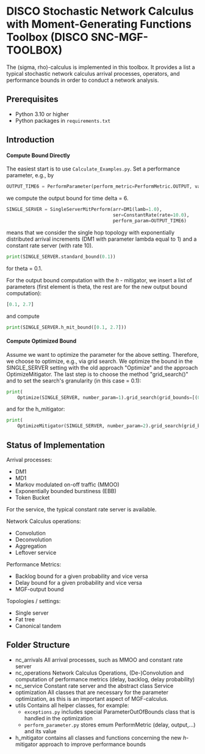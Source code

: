 # DISCO Stochastic Network Calculus with Moment-Generating Functions Toolbox (DISCO SNC-MGF-TOOLBOX)

The (sigma, rho)-calculus is implemented in this toolbox. 
It provides a list a typical stochastic network calculus arrival processes, operators, and performance bounds in order to conduct a network analysis.

## Prerequisites

- Python 3.10 or higher
- Python packages in `requirements.txt`

## Introduction

#### Compute Bound Directly

The easiest start is to use `Calculate_Examples.py`. Set a performance parameter, e.g., by

```python
OUTPUT_TIME6 = PerformParameter(perform_metric=PerformMetric.OUTPUT, value=6)
```

we compute the output bound for time delta = 6.

```python
SINGLE_SERVER = SingleServerMitPerform(arr=DM1(lamb=1.0),
                                       ser=ConstantRate(rate=10.0),
                                       perform_param=OUTPUT_TIME6)
```

means that we consider the single hop topology with exponentially distributed arrival increments (DM1 with parameter lambda equal to 1) and a constant rate server (with rate 10).

```python
print(SINGLE_SERVER.standard_bound(0.1))
```

for theta = 0.1.

For the output bound computation with the $h$ - mitigator, we insert a list of parameters (first element is theta, the rest are for the new output bound computation):

```python
[0.1, 2.7]
```

and compute

```python
print(SINGLE_SERVER.h_mit_bound([0.1, 2.7]))
```

#### Compute Optimized Bound

Assume we want to optimize the parameter for the above setting. Therefore, we choose to optimize, e.g., via grid search.
We optimize the bound in the SINGLE_SERVER setting with the old approach "Optimize" and the approach OptimizeMitigator. The last step is to choose the method "grid_search()" and to set the search's granularity (in this case = 0.1):

```python
print(
    Optimize(SINGLE_SERVER, number_param=1).grid_search(grid_bounds=[(0.1, 5.0)], delta=0.1))
```

and for the h_mitigator:

```python
print(
    OptimizeMitigator(SINGLE_SERVER, number_param=2).grid_search(grid_bounds=[(0.1, 5.0), (0.9, 8.0)], delta=0.1))
```

## Status of Implementation

Arrival processes:

- DM1
- MD1
- Markov modulated on-off traffic (MMOO)
- Exponentially bounded burstiness (EBB)
- Token Bucket

For the service, the typical constant rate server is available.

Network Calculus operations:

- Convolution
- Deconvolution
- Aggregation
- Leftover service

Performance Metrics:

- Backlog bound for a given probability and vice versa
- Delay bound for a given probability and vice versa
- MGF-output bound

Topologies / settings:

- Single server
- Fat tree
- Canonical tandem

## Folder Structure

- nc_arrivals
  All arrival processes, such as MMOO and constant rate server
- nc_operations
  Network Calculus Operations, (De-)Convolution and computation of performance metrics (delay, backlog, delay probability)
- nc_service
  Constant rate server and the abstract class Service
- optimization
  All classes that are necessary for the parameter optimization, as this is an important aspect of MGF-calculus.
- utils
  Contains all helper classes, for example:
  - `exceptions.py` includes special ParameterOutOfBounds class that is handled in the optimization
  - `perform_parameter.py` stores emum PerformMetric (delay, output,...) and its value
- h_mitigator
  contains all classes and functions concerning the new $h$-mitigator approach to improve performance bounds
